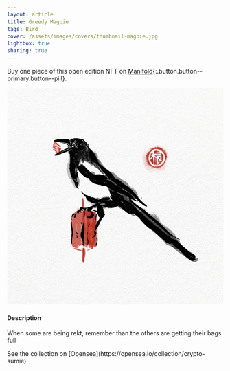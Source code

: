 ```yaml
---
layout: article
title: Greedy Magpie
tags: Bird
cover: /assets/images/covers/thumbnail-magpie.jpg
lightbox: true
sharing: true
---
```


Buy one piece of this open edition NFT on [Manifold](https://app.manifold.xyz/c/cryptosumie-10){:.button.button--primary.button--pill}.

<div class="card mt-3">
  <div class="card__image">
    <img src="/assets/images/hd/magpie.jpg"/>
  </div>
  <div class="card__content">
    <div class="card__header">
      <h4>Description</h4>
    </div>
    <p>When some are being rekt, remember than the others are getting their bags full</p>
  </div>
</div>
<div>
  See the collection on [Opensea](https://opensea.io/collection/crypto-sumie)
</div>




